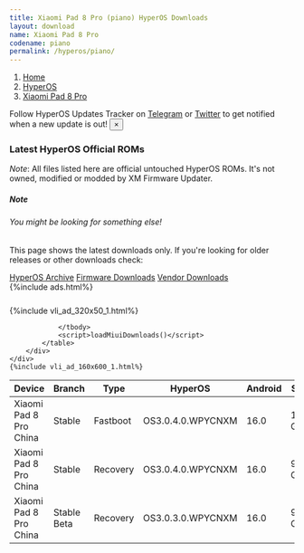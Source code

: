```yaml
---
title: Xiaomi Pad 8 Pro (piano) HyperOS Downloads
layout: download
name: Xiaomi Pad 8 Pro
codename: piano
permalink: /hyperos/piano/
---
```

<nav aria-label="breadcrumb">
    <ol class="breadcrumb">
        <li class="breadcrumb-item"><a href="/">Home</a></li>
        <li class="breadcrumb-item"><a href="/hyperos/">HyperOS</a></li>
        <li class="breadcrumb-item active" aria-current="page"><a href="/hyperos/piano/">Xiaomi Pad 8 Pro</a></li>
    </ol>
</nav>
<div class="alert alert-primary alert-dismissible fade show" role="alert">
    Follow HyperOS Updates Tracker on <a href="https://t.me/MIUIUpdatesTracker" class="alert-link">Telegram</a>
     or <a href="https://twitter.com/MiFwUpdater" class="alert-link">Twitter</a> to get notified when a new update is out!
    <button type="button" class="close" data-dismiss="alert" aria-label="Close">
        <span aria-hidden="true">&times;</span>
    </button>
</div>

### Latest HyperOS Official ROMs
*Note*: All files listed here are official untouched HyperOS ROMs. It's not owned, modified or modded by XM Firmware Updater.
<div class="card">
  <div class="card-body">
    <h5 class="card-title">Note</h5>
    <h6 class="card-subtitle mb-2 text-muted">You might be looking for something else!</h6>
    <p class="card-text">This page shows the latest downloads only.
     If you're looking for older releases or other downloads check:</p>
    <a href="/archive/hyperos/piano/" class="card-link">HyperOS Archive</a>
    <a href="/firmware/piano/" class="card-link">Firmware Downloads</a>
    <a href="/vendor/piano/" class="card-link">Vendor Downloads</a>
  </div>
</div>
{%include ads.html%}
<div class="row justify-content-center">
    <div class="col-10">
        <div class="table-responsive-md" style="margin-top: 25px;">
            {%include vli_ad_320x50_1.html%}
            <table id="miui" class="display dt-responsive nowrap compact table table-striped table-hover table-sm">
                <thead class="thead-dark">
                    <tr>
                        <th data-ref="device">Device</th>
                        <th data-ref="branch">Branch</th>
                        <th data-ref="type">Type</th>
                        <th data-ref="miui">HyperOS</th>
                        <th data-ref="android">Android</th>
                        <th data-ref="size">Size</th>
                        <th data-ref="size">Date</th>
                        <th data-ref="link">Link</th>
                    </tr>
                </thead>
                <tbody>
                <tr><td>Xiaomi Pad 8 Pro China</td><td>Stable</td><td>Fastboot</td><td>OS3.0.4.0.WPYCNXM</td><td>16.0</td><td>11.3 GB</td><td>2025-09-18</td><td><a href="/hyperos/piano/stable/OS3.0.4.0.WPYCNXM/">Download</a></td></tr>
<tr><td>Xiaomi Pad 8 Pro China</td><td>Stable</td><td>Recovery</td><td>OS3.0.4.0.WPYCNXM</td><td>16.0</td><td>9.8 GB</td><td>2025-09-20</td><td><a href="/hyperos/piano/stable/OS3.0.4.0.WPYCNXM/">Download</a></td></tr>
<tr><td>Xiaomi Pad 8 Pro China</td><td>Stable Beta</td><td>Recovery</td><td>OS3.0.3.0.WPYCNXM</td><td>16.0</td><td>9.7 GB</td><td>2025-09-25</td><td><a href="/hyperos/piano/stable beta/OS3.0.3.0.WPYCNXM/">Download</a></td></tr>

                </tbody>
                <script>loadMiuiDownloads()</script>
            </table>
        </div>
    </div>
    {%include vli_ad_160x600_1.html%}
</div>
